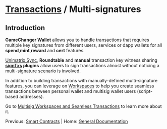 # [Transactions](README.md) / Multi-signatures

## Introduction

**GameChanger Wallet** allows you to handle transactions that requires multiple key signatures from different users, services or dapp wallets for all **spend**,**mint**,**reward** and **cert** features.

[Unimatrix Sync](https://github.com/GameChangerFinance/unimatrix), **Roundtable** and **manual** transaction key witness sharing **[signTxs](https://beta-wallet.gamechanger.finance/doc/api/v2/signTxs.html) plugins** allow users to sign transactions almost without noticing a multi-signature scenario is involved. 

In addition to building transactions with manually-defined multi-signature features, you can leverage on [Workspaces](../workspaces/overview.md) to help you create seamless transactions between personal wallet and multisig wallet users (script-based addresses).

Go to [Multisig Workspaces and Seamless Transactions](../workspaces/multisigs.md) to learn more about it.


Previous: [Smart Contracts](smart-contracts.md) |  Home: [General Documentation](../README.md)